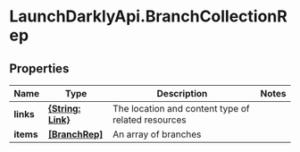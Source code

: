 # LaunchDarklyApi.BranchCollectionRep

## Properties

Name | Type | Description | Notes
------------ | ------------- | ------------- | -------------
**links** | [**{String: Link}**](Link.md) | The location and content type of related resources | 
**items** | [**[BranchRep]**](BranchRep.md) | An array of branches | 


